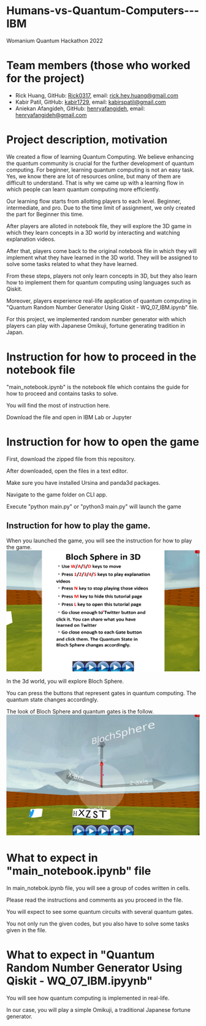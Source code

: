 # Humans-vs-Quantum-Computers---IBM
Womanium Quantum Hackathon 2022

# Team members (those who worked for the project)
* Rick Huang, GitHub: [Rick0317](https://github.com/Rick0317), email: rick.hey.huang@gmail.com
* Kabir Patil, GitHub: [kabir1729](https://github.com/kabir1729), email: kabirspatil@gmail.com
* Aniekan Afangideh, GitHub: [henryafangideh](https://github.com/henryafangideh), email: henryafangideh@gmail.com

# Project description, motivation
We created a flow of learning Quantum Computing. We believe enhancing the quantum community is crucial for the further development of quantum computing. For beginner, learning quantum computing is not an easy task. Yes, we know there are lot of resources online, but many of them are difficult to understand. That is why we came up with a learning flow in which people can learn quantum computing more efficiently.

Our learning flow starts from allotting players to each level. Beginner, intermediate, and pro. Due to the time limit of assignment, we only created the part for Beginner this time. 

After players are alloted in notebook file, they will explore the 3D game in which they learn concepts in a 3D world by interacting and watching explanation videos. 

After that, players come back to the original notebook file in which they will implement what they have learned in the 3D world. They will be assigned to solve some tasks related to what they have learned. 

From these steps, players not only learn concepts in 3D, but they also learn how to implement them for quantum computing using languages such as Qiskit. 

Moreover, players experience real-life application of quantum computing in "Quantum Random Number Generator Using Qiskit - WQ_07_IBM.ipynb" file.

For this project, we implemented random number generator with which players can play with Japanese Omikuji, fortune generating tradition in Japan.

# Instruction for how to proceed in the notebook file
"main_notebook.ipynb" is the notebook file which contains the guide for how to proceed and contains tasks to solve.

You will find the most of instruction here.

Download the file and open in IBM Lab or Jupyter 

# Instruction for how to open the game
First, download the zipped file from this repository.

After downloaded, open the files in a text editor. 

Make sure you have installed Ursina and panda3d packages.

Navigate to the game folder on CLI app. 

Execute "python main.py" or "python3 main.py" will launch the game

## Instruction for how to play the game.
When you launched the game, you will see the instruction for how to play the game. 
![alt text](https://github.com/Rick0317/Humans-vs-Quantum-Computers---IBM/blob/master/quantum_game/assets/tutorial_screen.png?raw=true)

In the 3d world, you will explore Bloch Sphere. 

You can press the buttons that represent gates in quantum computing. The quantum state changes accordingly.

The look of Bloch Sphere and quantum gates is the follow.
![alt text](https://github.com/Rick0317/Humans-vs-Quantum-Computers---IBM/blob/master/quantum_game/assets/game_screen.png?raw=true)

# What to expect in "main_notebook.ipynb" file
In main_notebok.ipynb file, you will see a group of codes written in cells. 

Please read the instructions and comments as you proceed in the file.

You will expect to see some quantum circuits with several quantum gates. 

You not only run the given codes, but you also have to solve some tasks given in the file. 

# What to expect in "Quantum Random Number Generator Using Qiskit - WQ_07_IBM.ipyynb"

You will see how quantum computing is implemented in real-life. 

In our case, you will play a simple Omikuji, a traditional Japanese fortune generator. 